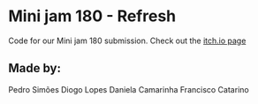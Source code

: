 # Mini jam 180 - Refresh

Code for our Mini jam 180 submission. Check out the [itch.io page]([https://url-do-link.com](https://danieladoescode.itch.io/smacker))


## Made by:
Pedro Simões
Diogo Lopes
Daniela Camarinha
Francisco Catarino
